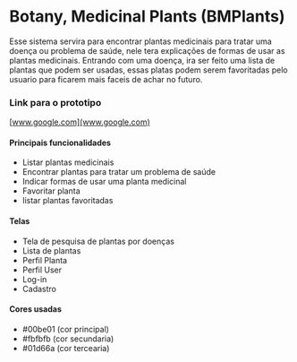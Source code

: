 # Botany, Medicinal Plants (BMPlants)

Esse sistema servira para encontrar plantas medicinais para tratar uma doença ou problema de saúde, nele tera explicações de formas de usar as plantas medicinais.
Entrando com uma doença, ira ser feito uma lista de plantas que podem ser usadas, essas platas podem serem favoritadas pelo usuario para ficarem mais faceis de achar no futuro. 

### Link para o prototipo
[www.google.com](www.google.com)

#### Principais funcionalidades
* Listar plantas medicinais 
* Encontrar plantas para tratar um problema de saúde
* Indicar formas de usar uma planta medicinal
* Favoritar planta
* listar plantas favoritadas

#### Telas
* Tela de pesquisa de plantas por doenças
* Lista de plantas
* Perfil Planta
* Perfil User
* Log-in
* Cadastro

#### Cores usadas
*  #00be01 (cor principal)
*  #fbfbfb (cor secundaria)
*  #01d66a (cor tercearia)